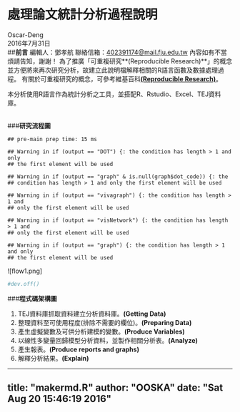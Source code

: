 # 處理論文統計分析過程說明
Oscar-Deng  
2016年7月31日  
##**前言**
編輯人：鄧孝航
聯絡信箱：[402391174@mail.fju.edu.tw](mailto:402391174@mail.fju.edu.tw,402391174@mail.fju.edu.tw?subject=Questions&body=你好，我想請教關於...%0A請盡速回復，謝謝)
內容如有不當煩請告知，謝謝！
為了推廣「可重複研究**(Reproducible Research)**」的概念並方便將來再次研究分析，故建立此說明檔解釋相關的R語言函數及數據處理過程。
有關於可重複研究的概念，可參考維基百科[**(Reproducible Research)**](https://en.wikipedia.org/wiki/Reproducibility#Reproducible_research)。

本分析使用R語言作為統計分析之工具，並搭配R、Rstudio、Excel、TEJ資料庫。
<br>
<br>

###**研究流程圖**


```
## pre-main prep time: 15 ms
```

```
## Warning in if (output == "DOT") {: the condition has length > 1 and only
## the first element will be used
```

```
## Warning in if (output == "graph" & is.null(graph$dot_code)) {: the
## condition has length > 1 and only the first element will be used
```

```
## Warning in if (output == "vivagraph") {: the condition has length > 1 and
## only the first element will be used
```

```
## Warning in if (output == "visNetwork") {: the condition has length > 1 and
## only the first element will be used
```

```
## Warning in if (output == "graph") {: the condition has length > 1 and only
## the first element will be used
```

![flow1.png]


```r
#dev.off()
```


###**程式碼架構圖**

> 
1. TEJ資料庫抓取資料建立分析資料庫。**(Getting Data)**
2. 整理資料至可使用程度(排除不需要的欄位)。**(Preparing Data)**
3. 產生虛擬變數及可供分析建模的變數。**(Produce Variables)**
4. 以線性多變量回歸模型分析資料，並製作相關分析表。**(Analyze)**
5. 產生報表。**(Produce reports and graphs)**
6. 解釋分析結果。**(Explain)**

---
title: "makermd.R"
author: "OOSKA"
date: "Sat Aug 20 15:46:19 2016"
---
